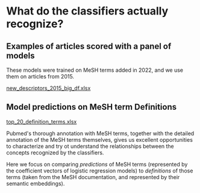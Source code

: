 # What do the classifiers actually recognize?

## Examples of articles scored with a panel of models

These models were trained on MeSH terms added in 2022, and we use them on articles from 2015.

[new_descriptors_2015_big_df.xlsx](https://github.com/rmhorton/PMC_classifiers/blob/main/understanding_classifiers/new_descriptors_2015_big_df.xlsx)

## Model predictions on MeSH term Definitions
[top_20_definition_terms.xlsx](https://github.com/rmhorton/PMC_classifiers/blob/main/understanding_classifiers/top_20_definition_terms.xlsx)

Pubmed's thorough annotation with MeSH terms, together with the detailed annotation of the MeSH terms themselves, gives us excellent opportunities to characterize and try ot understand the relationships between the concepts recognized by the classifiers.

Here we focus on comparing _predictions_ of MeSH terms (represented by the coefficient vectors of logistic regression models) to _definitions_ of those terms (taken from the MeSH documentation, and represented by their semantic embeddings).
